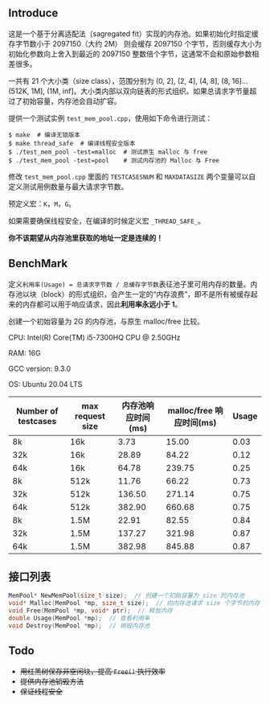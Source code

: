## Introduce

这是一个基于分离适配法（sagregated fit）实现的内存池。如果初始化时指定缓存字节数小于 2097150（大约 2M） 则会缓存 2097150 个字节，否则缓存大小为初始化参数向上舍入到最近的 2097150 整数倍个字节，这通常不会和原始参数相差很多。

一共有 21 个大小类（size class），范围分别为 (0, 2], (2, 4], (4, 8], (8, 16]...(512K, 1M], (1M, inf]。大小类内部以双向链表的形式组织。如果总请求字节量超过了初始容量，内存池会自动扩容。

提供一个测试实例 `test_mem_pool.cpp`，使用如下命令进行测试：

```shell
$ make  # 编译无锁版本
$ make thread_safe  # 编译线程安全版本
$ ./test_mem_pool -test=malloc  # 测试原生 malloc 与 free
$ ./test_mem_pool -test=pool    # 测试内存池的 Malloc 与 Free
```

修改 `test_mem_pool.cpp` 里面的 `TESTCASESNUM` 和 `MAXDATASIZE` 两个变量可以自定义测试用例数量与最大请求字节数。

预定义宏：`K`，`M`，`G`。

如果需要确保线程安全，在编译的时候定义宏 `_THREAD_SAFE_`。

**你不该期望从内存池里获取的地址一定是连续的！**

## BenchMark

定义`利用率(Usage) = 总请求字节数 / 总缓存字节数`表征池子里可用内存的数量。内存池以块（block）的形式组织，会产生一定的“内存浪费”，即不是所有被缓存起来的内存都可以用于响应请求，因此**利用率永远小于 1**。

创建一个初始容量为 2G 的内存池，与原生 malloc/free 比较。

CPU: Intel(R) Core(TM) i5-7300HQ CPU @ 2.50GHz

RAM: 16G

GCC version: 9.3.0

OS: Ubuntu 20.04 LTS

| Number of testcases | max request size | 内存池响应时间(ms) | malloc/free 响应时间(ms) | Usage |
|  ----  | ----  | ---- | ---- | ---- |
| 8k | 16k | 3.73 | 15.00 | 0.03 | 
| 32k | 16k | 28.89 | 84.22 | 0.12 |
| 64k | 16k | 64.78 | 239.75 | 0.25 |
| 8k | 512k | 11.76 | 66.22 | 0.73 |
| 32k | 512k | 136.50 | 271.14 | 0.75 |
| 64k | 512k | 382.90 | 660.68 | 0.75 |
| 8k | 1.5M |  22.91 | 82.55 | 0.84 |
| 32k | 1.5M | 137.27 | 321.98 | 0.87 |
| 64k | 1.5M | 382.98 | 845.88 | 0.87 |

## 接口列表

```c
MemPool* NewMemPool(size_t size);  // 创建一个初始容量为 size 的内存池
void* Malloc(MemPool *mp, size_t size);  // 向内存池请求 size 个字节的内存
void Free(MemPool *mp, void* ptr);  // 释放内存 
double Usage(MemPool *mp);  // 查看利用率
void Destroy(MemPool *mp);  // 销毁内存池
```

## Todo

- ~~用红黑树保存非空闲块，提高 `Free()` 执行效率~~
- ~~提供内存池销毁方法~~
- ~~保证线程安全~~


